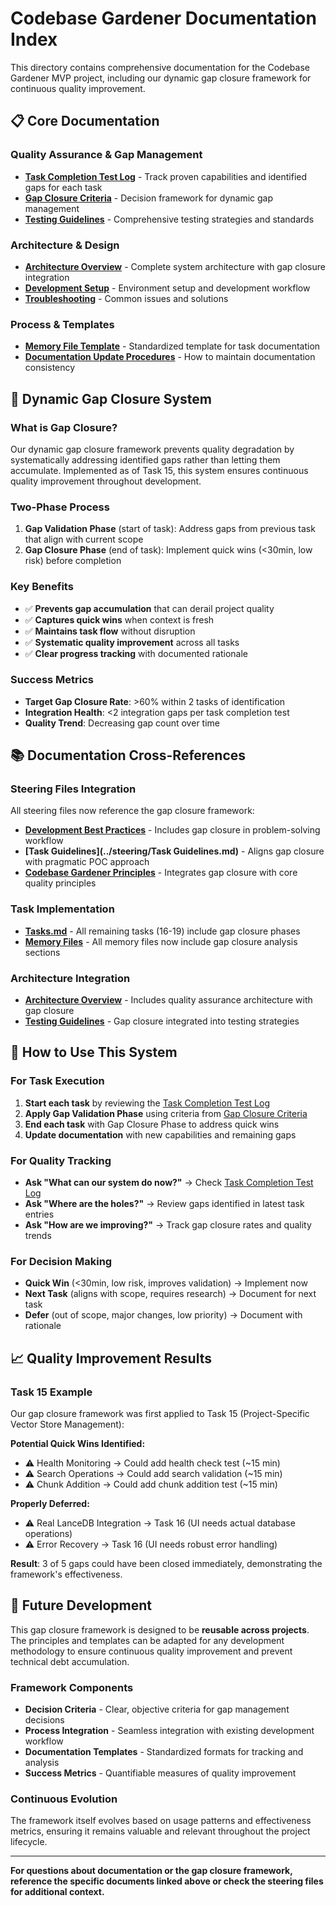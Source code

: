 # Codebase Gardener Documentation Index

This directory contains comprehensive documentation for the Codebase Gardener MVP project, including our dynamic gap closure framework for continuous quality improvement.

## 📋 **Core Documentation**

### **Quality Assurance & Gap Management**
- **[Task Completion Test Log](task_completion_test_log.md)** - Track proven capabilities and identified gaps for each task
- **[Gap Closure Criteria](gap-closure-criteria.md)** - Decision framework for dynamic gap management
- **[Testing Guidelines](testing-guidelines.md)** - Comprehensive testing strategies and standards

### **Architecture & Design**
- **[Architecture Overview](architecture-overview.md)** - Complete system architecture with gap closure integration
- **[Development Setup](development-setup.md)** - Environment setup and development workflow
- **[Troubleshooting](troubleshooting.md)** - Common issues and solutions

### **Process & Templates**
- **[Memory File Template](templates/memory-file-template.md)** - Standardized template for task documentation
- **[Documentation Update Procedures](documentation-update-procedures.md)** - How to maintain documentation consistency

## 🔄 **Dynamic Gap Closure System**

### **What is Gap Closure?**
Our dynamic gap closure framework prevents quality degradation by systematically addressing identified gaps rather than letting them accumulate. Implemented as of Task 15, this system ensures continuous quality improvement throughout development.

### **Two-Phase Process**
1. **Gap Validation Phase** (start of task): Address gaps from previous task that align with current scope
2. **Gap Closure Phase** (end of task): Implement quick wins (<30min, low risk) before completion

### **Key Benefits**
- ✅ **Prevents gap accumulation** that can derail project quality
- ✅ **Captures quick wins** when context is fresh
- ✅ **Maintains task flow** without disruption
- ✅ **Systematic quality improvement** across all tasks
- ✅ **Clear progress tracking** with documented rationale

### **Success Metrics**
- **Target Gap Closure Rate**: >60% within 2 tasks of identification
- **Integration Health**: <2 integration gaps per task completion test
- **Quality Trend**: Decreasing gap count over time

## 📚 **Documentation Cross-References**

### **Steering Files Integration**
All steering files now reference the gap closure framework:

- **[Development Best Practices](../steering/development-best-practices.md)** - Includes gap closure in problem-solving workflow
- **[Task Guidelines](../steering/Task Guidelines.md)** - Aligns gap closure with pragmatic POC approach
- **[Codebase Gardener Principles](../steering/codebase-gardener-principles.md)** - Integrates gap closure with core quality principles

### **Task Implementation**
- **[Tasks.md](../specs/codebase-gardener-mvp/tasks.md)** - All remaining tasks (16-19) include gap closure phases
- **[Memory Files](../memory/)** - All memory files now include gap closure analysis sections

### **Architecture Integration**
- **[Architecture Overview](architecture-overview.md)** - Includes quality assurance architecture with gap closure
- **[Testing Guidelines](testing-guidelines.md)** - Gap closure integrated into testing strategies

## 🎯 **How to Use This System**

### **For Task Execution**
1. **Start each task** by reviewing the [Task Completion Test Log](task_completion_test_log.md)
2. **Apply Gap Validation Phase** using criteria from [Gap Closure Criteria](gap-closure-criteria.md)
3. **End each task** with Gap Closure Phase to address quick wins
4. **Update documentation** with new capabilities and remaining gaps

### **For Quality Tracking**
- **Ask "What can our system do now?"** → Check [Task Completion Test Log](task_completion_test_log.md)
- **Ask "Where are the holes?"** → Review gaps identified in latest task entries
- **Ask "How are we improving?"** → Track gap closure rates and quality trends

### **For Decision Making**
- **Quick Win** (<30min, low risk, improves validation) → Implement now
- **Next Task** (aligns with scope, requires research) → Document for next task
- **Defer** (out of scope, major changes, low priority) → Document with rationale

## 📈 **Quality Improvement Results**

### **Task 15 Example**
Our gap closure framework was first applied to Task 15 (Project-Specific Vector Store Management):

**Potential Quick Wins Identified:**
- ⚠️ Health Monitoring → Could add health check test (~15 min)
- ⚠️ Search Operations → Could add search validation (~15 min)
- ⚠️ Chunk Addition → Could add chunk addition test (~15 min)

**Properly Deferred:**
- ⚠️ Real LanceDB Integration → Task 16 (UI needs actual database operations)
- ⚠️ Error Recovery → Task 16 (UI needs robust error handling)

**Result**: 3 of 5 gaps could have been closed immediately, demonstrating the framework's effectiveness.

## 🚀 **Future Development**

This gap closure framework is designed to be **reusable across projects**. The principles and templates can be adapted for any development methodology to ensure continuous quality improvement and prevent technical debt accumulation.

### **Framework Components**
- **Decision Criteria** - Clear, objective criteria for gap management decisions
- **Process Integration** - Seamless integration with existing development workflow
- **Documentation Templates** - Standardized formats for tracking and analysis
- **Success Metrics** - Quantifiable measures of quality improvement

### **Continuous Evolution**
The framework itself evolves based on usage patterns and effectiveness metrics, ensuring it remains valuable and relevant throughout the project lifecycle.

---

**For questions about documentation or the gap closure framework, reference the specific documents linked above or check the steering files for additional context.**
